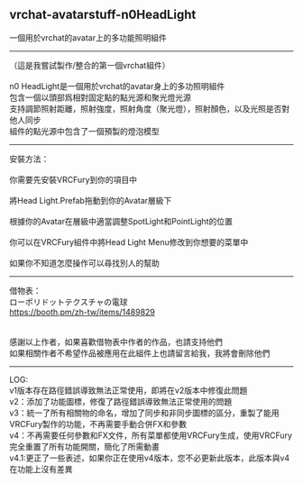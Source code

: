 <h2>vrchat-avatarstuff-n0HeadLight</h2>
一個用於vrchat的avatar上的多功能照明組件<br>

------------------------------------------

（這是我嘗試製作/整合的第一個vrchat組件）<br>
<br>
n0 HeadLight是一個用於vrchat的avatar身上的多功照明組件<br>
包含一個以頭部爲相對固定點的點光源和聚光燈光源<br>
支持調節照射距離，照射強度，照射角度（聚光燈），照射顏色，以及光照是否對他人同步<br>
組件的點光源中包含了一個預製的燈泡模型<br>

------------------------------------------

安裝方法：<br>
<br>
你需要先安裝VRCFury到你的項目中<br>
<br>
將Head Light.Prefab拖動到你的Avatar層級下<br>
<br>
根據你的Avatar在層級中適當調整SpotLight和PointLight的位置<br>
<br>
你可以在VRCFury組件中將Head Light Menu修改到你想要的菜單中<br>
<br>
如果你不知道怎麼操作可以尋找別人的幫助<br>

------------------------------------------

借物表：<br>
ローポリドットテクスチャの電球<br>
https://booth.pm/zh-tw/items/1489829<br>
<br><br>
感謝以上作者，如果喜歡借物表中作者的作品，也請支持他們<br>
如果相關作者不希望作品被應用在此組件上也請留言給我，我將會刪除他們<br>

------------------------------------------

LOG:<br>
v1版本存在路徑錯誤導致無法正常使用，即將在v2版本中修復此問題<br>
v2：添加了功能圖標，修復了路徑錯誤導致無法正常使用的問題<br>
v3：統一了所有相關物的命名，增加了同步和非同步圖標的區分，重製了能用VRCFury製作的功能，不再需要手動合併FX和參數<br>
v4：不再需要任何參數和FX文件，所有菜單都使用VRCFury生成，使用VRCFury完全重置了所有功能開關，簡化了所需動畫<br>
v4.1:更正了一些表述，如果你正在使用v4版本，您不必更新此版本，此版本與v4在功能上沒有差異
